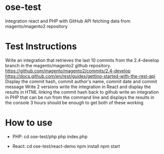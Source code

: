 # ose-test

Integration react and PHP with GitHub API fetching data from magento/magento2 repository

# Test Instructions

Write an integration that retrieves the last 10 commits from the 2.4-develop branch in the magento/magento2 github repository.
https://github.com/magento/magento2/commits/2.4-develop
https://docs.github.com/en/rest/guides/getting-started-with-the-rest-api
Display the commit hash, commit author's name, commit date and commit message
Write 2 versions
write the integration in React and display the results in HTML linking the commit hash back to github
write an integration in PHP that can be run from the command line and displays the results in the console
3 hours should be enough to get both of these working

# How to use

- PHP:
  cd ose-test/php
  php index.php

- React:
  cd ose-test/react-demo
  npm install
  npm start
